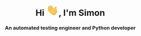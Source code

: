 <h1 align="center">Hi <img src="https://raw.githubusercontent.com/ABSphreak/ABSphreak/master/gifs/Hi.gif" width="40px" />, I'm Simon</h1>
<h3 align="center">An automated testing engineer and Python developer</h3>
